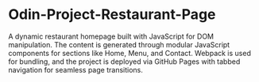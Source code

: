 # Odin-Project-Restaurant-Page
A dynamic restaurant homepage built with JavaScript for DOM manipulation. The content is generated through modular JavaScript components for sections like Home, Menu, and Contact. Webpack is used for bundling, and the project is deployed via GitHub Pages with tabbed navigation for seamless page transitions.
